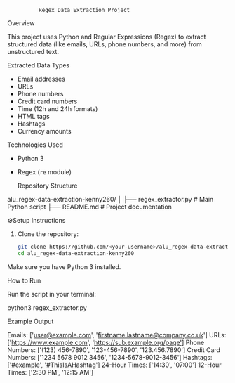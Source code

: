              Regex Data Extraction Project

 Overview

This project uses Python and Regular Expressions (Regex) to extract structured data (like emails, URLs, phone numbers, and more) from unstructured text.  

 Extracted Data Types

- Email addresses  
- URLs  
- Phone numbers  
- Credit card numbers  
- Time (12h and 24h formats)  
- HTML tags  
- Hashtags  
- Currency amounts  

 Technologies Used

- Python 3  
- Regex (`re` module)  

  Repository Structure

 alu_regex-data-extraction-kenny260/
│
├── regex_extractor.py # Main Python script
├── README.md # Project documentation


⚙️Setup Instructions

1. Clone the repository:
   ```bash
   git clone https://github.com/<your-username>/alu_regex-data-extraction-kenny260.git
   cd alu_regex-data-extraction-kenny260

Make sure you have Python 3 installed.

 How to Run

Run the script in your terminal:

python3 regex_extractor.py

  Example Output

Emails: ['user@example.com', 'firstname.lastname@company.co.uk']
URLs: ['https://www.example.com', 'https://sub.example.org/page']
Phone Numbers: ['(123) 456-7890', '123-456-7890', '123.456.7890']
Credit Card Numbers: ['1234 5678 9012 3456', '1234-5678-9012-3456']
Hashtags: ['#example', '#ThisIsAHashtag']
24-Hour Times: ['14:30', '07:00']
12-Hour Times: ['2:30 PM', '12:15 AM']





